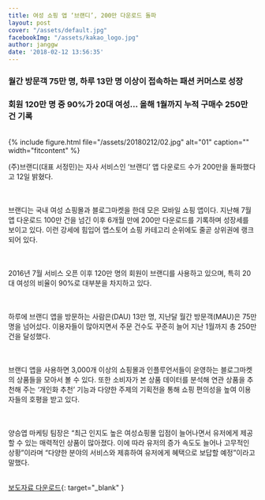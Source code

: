 ```yaml
---
title: 여성 쇼핑 앱 ‘브랜디’, 200만 다운로드 돌파
layout: post
cover: "/assets/default.jpg"
facebookImg: "/assets/kakao_logo.jpg"
author: janggw
date: '2018-02-12 13:56:35'
---
```


### 월간 방문객 75만 명, 하루 13만 명 이상이 접속하는 패션 커머스로 성장
### 회원 120만 명 중 90%가 20대 여성… 올해 1월까지 누적 구매수 250만 건 기록
 
<br> 
{% include figure.html file="/assets/20180212/02.jpg" alt="01" caption="" width="fitcontent" %} <br>

(주)브랜디(대표 서정민)는 자사 서비스인 ‘브랜디’ 앱 다운로드 수가 200만을 돌파했다고 12일 밝혔다. <br><br><br>

브랜디는 국내 여성 쇼핑몰과 블로그마켓을 한데 모은 모바일 쇼핑 앱이다. 지난해 7월 앱 다운로드 100만 건을 넘긴 이후 6개월 만에 200만 다운로드를 기록하며 성장세를 보이고 있다. 이런 강세에 힘입어 앱스토어 쇼핑 카테고리 순위에도 줄곧 상위권에 랭크되어 있다.  <br><br><br>

2016년 7월 서비스 오픈 이후 120만 명의 회원이 브랜디를 사용하고 있으며, 특히 20대 여성의 비율이 90%로 대부분을 차지하고 있다. <br><br><br>

하루에 브랜디 앱을 방문하는 사람은(DAU) 13만 명, 지난달 월간 방문객(MAU)은 75만 명을 넘어섰다. 이용자들이 많아지면서 주문 건수도 꾸준히 늘어 지난 1월까지 총 250만 건을 달성했다. <br><br><br>

브랜디 앱을 사용하면 3,000개 이상의 쇼핑몰과 인플루언서들이 운영하는 블로그마켓의 상품들을 모아서 볼 수 있다. 또한 소비자가 본 상품 데이터를 분석해 연관 상품을 추천해 주는 ‘개인화 추천’ 기능과 다양한 주제의 기획전을 통해 쇼핑 편의성을 높여 이용자들의 호평을 받고 있다.<br><br><br>

양승엽 마케팅 팀장은 “최근 인지도 높은 여성쇼핑몰 입점이 늘어나면서 유저에게 제공할 수 있는 매력적인 상품이 많아졌다. 이에 따라 유저의 증가 속도도 늘어나 고무적인 상황”이라며 “다양한 분야의 서비스와 제휴하여 유저에게 혜택으로 보답할 예정”이라고 말했다.<br><br>

[보도자료 다운로드](https://drive.google.com/file/d/1xyaDBotP5EDaQZQKdUS8uwTrcS05_6Az/view?usp=sharing){: target="_blank" }